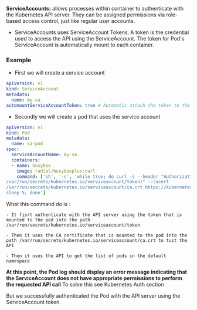 **ServiceAccounts:** allows processes within container to authenticate with the Kubernetes API server. They can be assigned permissions via role-based access control, just like regular user accounts.

- ServiceAccounts uses ServiceAccount Tokens. A token is the credential used to access the API using the ServiceAccount. The token for Pod's ServiceAccount is automatically mount to each container.

### Example

- First we will create a service account 

```yaml
apiVersion: v1
kind: ServiceAccount
metadata: 
  name: my-sa
automountServiceAccountToken: true # Automatic attach the token to the pod as a voulmeMount
```

- Secondly we will create a pod that uses the service account

```yaml
apiVersion: v1 
kind: Pod 
metadata: 
  name: sa-pod 
spec: 
  serviceAccountName: my-sa 
  containers: 
  - name: busybox 
    image: radial/busyboxplus:curl 
    command: ['sh', '-c', 'while true; do curl -s --header "Authorization: Bearer $(cat 
/var/run/secrets/kubernetes.io/serviceaccount/token)" --cacert 
/var/run/secrets/kubernetes.io/serviceaccount/ca.crt https://kubernetes/api/v1/namespaces/default/pods; 
sleep 5; done']
```
What this command do is :
   
    - It fisrt authenticate with the API server using the token that is mounted to the pod into the path /var/run/secrets/kubernetes.io/serviceaccount/token

    - Then it uses the CA certificate that is mounted to the pod into the path /var/run/secrets/kubernetes.io/serviceaccount/ca.crt to tust the API

    - Then it uses the API to get the list of pods in the default namespace

**At this point, the Pod log should display an error message indicating that the ServiceAccount does not have appropriate
permissions to perform the requested API call** To solve this see Kubernetes Auth section

But we successfully authenticated the Pod with the API server using the ServiceAccount token.